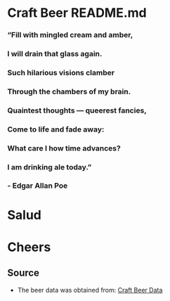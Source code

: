 # Craft Beer README.md

### “Fill with mingled cream and amber,
### I will drain that glass again.
### Such hilarious visions clamber
### Through the chambers of my brain.
### Quaintest thoughts — queerest fancies,
### Come to life and fade away:
### What care I how time advances?
### I am drinking ale today.”
### - Edgar Allan Poe


# Salud
# Cheers


## Source

- The beer data was obtained from: [Craft Beer Data](https://www.kaggle.com/nickhould/craft-cans)